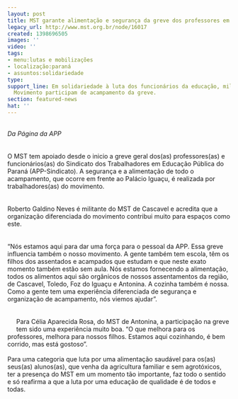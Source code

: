 ```yaml
---
layout: post
title: MST garante alimentação e segurança da greve dos professores em Curitiba
legacy_url: http://www.mst.org.br/node/16017
created: 1398696505
images: ''
video: ''
tags:
- menu:lutas e mobilizações
- localização:paraná
- assuntos:solidariedade
type: 
support_line: Em solidariedade à luta dos funcionários da educação, militantes do
  Movimento participam de acampamento da greve.
section: featured-news
hat: ''
---
```

<p><img style="margin: 10px; float: right;" src="http://www.mst.org.br/sites/default/files/MST_greve%20professores.jpg" alt=""><br><em>Da Página da APP</em><br><br><br>O MST tem apoiado desde o inicio a greve geral dos(as) professores(as) e funcionários(as) do Sindicato dos Trabalhadores em Educação Pública do Paraná (APP-Sindicato). A segurança e a alimentação de todo o acampamento, que ocorre em frente ao Palácio Iguaçu, é realizada por trabalhadores(as) do movimento.<br><br><br>Roberto Galdino Neves é militante do MST de Cascavel e acredita que a organização diferenciada do movimento contribui muito para espaços como este.<br><br><br>“Nós estamos aqui para dar uma força para o pessoal da APP. Essa greve influencia também o nosso movimento. A gente também tem escola, têm os filhos dos assentados e acampados que estudam e que neste exato momento também estão sem aula. Nós estamos fornecendo a alimentação, todos os alimentos aqui são orgânicos de nossos assentamentos da região, de Cascavel, Toledo, Foz do Iguaçu e Antonina. A cozinha também é nossa. Como a gente tem uma experiência diferenciada de segurança e organização de acampamento, nós viemos ajudar”.<br><br><br><img style="margin: 10px; float: left;" src="http://www.mst.org.br/sites/default/files/professores.jpg" alt="">Para Célia Aparecida Rosa, do MST de Antonina, a participação na greve tem sido uma experiência muito boa. “O que melhora para os professores, melhora para nossos filhos. Estamos aqui cozinhando, é bem corrido, mas está gostoso”.<br><br>Para uma categoria que luta por uma alimentação saudável para os(as) seus(as) alunos(as), que venha da agricultura familiar e sem agrotóxicos, ter a presença do MST em um momento tão importante, faz todo o sentido e só reafirma a que a luta por uma educação de qualidade é de todos e todas.</p>
